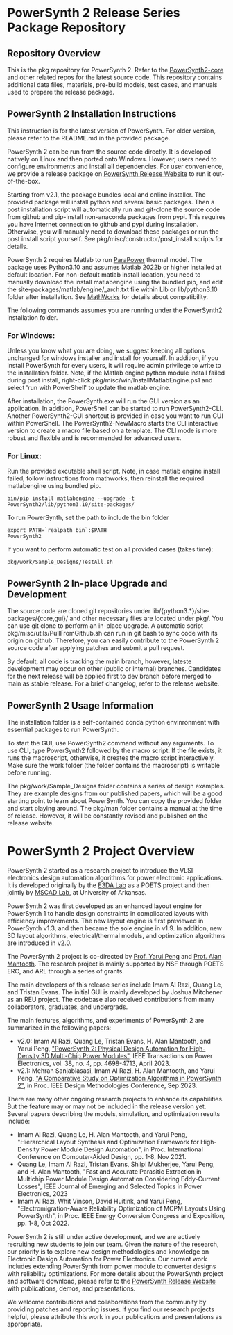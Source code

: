 # PowerSynth 2 Release Series Package Repository
## Repository Overview
This is the pkg repository for PowerSynth 2. Refer to the [PowerSynth2-core](https://github.com/e3da/PowerSynth2-core) and other related repos for the latest source code. 
This repository contains additional data files, materials, pre-build models, test cases, and manuals used to prepare the release package. 

## PowerSynth 2 Installation Instructions
This instruction is for the latest version of PowerSynth. For older version, please refer to the README.md in the provided package. 

PowerSynth 2 can be run from the source code directly. It is developed natively on Linux and then ported onto Windows. However, users need to configure environments and install all dependencies. For user convenience, we provide a release package on [PowerSynth Release Website](https://e3da.csce.uark.edu/release/PowerSynth/) to run it out-of-the-box. 

Starting from v2.1, the package bundles local and online installer. The provided package will install python and several basic packages. Then a post installation script will automatically run and git-clone the source code from github and pip-install non-anaconda packages from pypi. This requires you have Internet connection to github and pypi during installation. Otherwise, you will manually need to download these packages or run the post install script yourself. See pkg/misc/constructor/post_install scripts for details. 

PowerSynth 2 requires Matlab to run [ParaPower](https://github.com/USArmyResearchLab/ParaPower) thermal model. The package uses Python3.10 and assumes Matlab 2022b or higher installed at default location. For non-default matlab install location, you need to manually download the install matlabengine using the bundled pip, and edit the site-packages/matlab/engine/_arch.txt file within Lib or lib/python3.10 folder after installation. 
See [MathWorks](https://www.mathworks.com/help/matlab/matlab_external/install-the-matlab-engine-for-python.html) for details about compatibility. 

The following commands assumes you are running under the PowerSynth2 installation folder. 

### For Windows:
Unless you know what you are doing, we suggest keeping all options unchanged for windows installer and install for yourself. In addition, if you install PowerSynth for every users, it will require admin privilege to write to the installation folder. 
Note, if the Matlab engine python module install failed during post install, right-click pkg/misc/win/InstallMatlabEngine.ps1 and select 'run with PowerShell' to update the matlab engine. 

After installation, the PowerSynth.exe will run the GUI version as an application. In addition, PowerShell can be started to run PowerSynth2-CLI. Another PowerSynth2-GUI shortcut is provided in case you want to run GUI within PowerShell. The PowerSynth2-NewMacro starts the CLI interactive version to create a macro file based on a template. The CLI mode is more robust and flexible and is recommended for advanced users. 

### For Linux:
Run the provided excutable shell script.
Note, in case matlab engine install failed, follow instructions from mathworks, then reinstall the required matlabengine using bundled pip. 
```
bin/pip install matlabengine --upgrade -t PowerSynth2/lib/python3.10/site-packages/
```
To run PowerSynth, set the path to include the bin folder
```
export PATH=`realpath bin`:$PATH
PowerSynth2
```
If you want to perform automatic test on all provided cases (takes time):
```
pkg/work/Sample_Designs/TestAll.sh
```

## PowerSynth 2 In-place Upgrade and Development
The source code are cloned git repositories under lib/{python3.*}/site-packages/{core,gui}/ and other necessary files are located under pkg/. You can use git clone to perform an in-place upgrade. A automatic script pkg/misc/utils/PullFromGithub.sh can run in git bash to sync code with its origin on github. Therefore, you can easily contribute to the PowerSynth 2 source code after applying patches and submit a pull request. 

By default, all code is tracking the main branch, however, lateste development may occur on other (public or internal) branches. Candidates for the next release will be applied first to dev branch before merged to main as stable release. For a brief changelog, refer to the release website. 

## PowerSynth 2 Usage Information
The installation folder is a self-contained conda python envinronment with essential packages to run PowerSynth.

To start the GUI, use PowerSynth2 command without any arguments. To use CLI, type PowerSynth2 followed by the macro script. If the file exists, it runs the macroscript, otherwise, it creates the macro script interactively. 
Make sure the work folder (the folder contains the macroscript) is writable before running. 

The pkg/work/Sample_Designs folder contains a series of design examples. They are example designs from our published papers, which will be a good starting point to learn about PowerSynth. You can copy the provided folder and start playing around. 
The pkg/man folder contains a manual at the time of release. However, it will be constantly revised and published on the release website. 


# PowerSynth 2 Project Overview
PowerSynth 2 started as a research project to introduce the VLSI electronics design automation algorithms for power electronic applications. It is developed originally by the [E3DA Lab](https://e3da.csce.uark.edu/) as a POETS project and then jointly by [MSCAD Lab](https://mscad.uark.edu/), at University of Arkansas. 

PowerSynth 2 was first developed as an enhanced layout engine for PowerSynth 1 to handle design constraints in complicated layouts with efficiency improvements. The new layout engine is first previewed in PowerSynth v1.3, and then became the sole engine in v1.9. In addition, new 3D layout algorithms, electrical/thermal models, and optimization algorithms are introduced in v2.0.

The PowerSynth 2 project is co-directed by [Prof. Yarui Peng](https://engineering.uark.edu/directory/index/uid/yrpeng/name/Yarui+Peng/) and [Prof. Alan Mantooth](https://engineering.uark.edu/directory/index/uid/mantooth/name/Alan+Mantooth/). The research project is mainly supported by NSF through POETS ERC, and ARL through a series of grants. 

The main developers of this release series include Imam Al Razi, Quang Le, and Tristan Evans. The initial GUI is mainly developed by Joshua Mitchener as an REU project. The codebase also received contributions from many collaborators, graduates, and undergrads.

The main features, algorithms, and experiments of PowerSynth 2 are summarized in the following papers:

* v2.0: Imam Al Razi, Quang Le, Tristan Evans, H. Alan Mantooth, and Yarui Peng, ["PowerSynth 2: Physical Design Automation for High-Density 3D Multi-Chip Power Modules"](https://doi.org/10.1109/TPEL.2022.3227300), IEEE Transactions on Power Electronics, vol. 38, no. 4, pp. 4698-4713, April 2023.
* v2.1: Mehran Sanjabiasasi, Imam Al Razi, H. Alan Mantooth, and Yarui Peng, ["A Comparative Study on Optimization Algorithms in PowerSynth 2"](https://e3da.csce.uark.edu/pub/doc/2023/M.Sanjabiasasi-Misc.Conf.DMC-2023.pdf), in Proc. IEEE Design Methodologies Conference, Sep 2023. 

There are many other ongoing research projects to enhance its capabilities. But the feature may or may not be included in the release version yet. Several papers describing the models, simulation, and optimization results include:

* Imam Al Razi, Quang Le, H. Alan Mantooth, and Yarui Peng, "Hierarchical Layout Synthesis and Optimization Framework for High-Density Power Module Design Automation", in Proc. International Conference on Computer-Aided Design, pp. 1-8, Nov 2021.
* Quang Le, Imam Al Razi, Tristan Evans, Shilpi Mukherjee, Yarui Peng, and H. Alan Mantooth, "Fast and Accurate Parasitic Extraction in Multichip Power Module Design Automation Considering Eddy-Current Losses", IEEE Journal of Emerging and Selected Topics in Power Electronics, 2023
* Imam Al Razi, Whit Vinson, David Huitink, and Yarui Peng, "Electromigration-Aware Reliability Optimization of MCPM Layouts Using PowerSynth", in Proc. IEEE Energy Conversion Congress and Exposition, pp. 1-8, Oct 2022.

PowerSynth 2 is still under active development, and we are actively recruiting new students to join our team. Given the nature of the research, our priority is to explore new design methodologies and knowledge on Electronic Design Automation for Power Electronics. Our current work includes extending PowerSynth from power module to converter designs with reliability optimizations. For more details about the PowerSynth project and software download, please refer to the [PowerSynth Release Website](https://e3da.csce.uark.edu/release/PowerSynth/) with publications, demos, and presentations. 

We welcome contributions and collaborations from the community by providing patches and reporting issues. If you find our research projects helpful, please attribute this work in your publications and presentations as appropriate.
